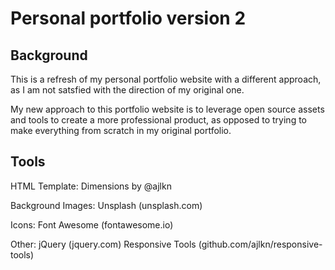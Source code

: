 # Personal portfolio version 2

## Background

This is a refresh of my personal portfolio website with a different approach, as I am not satsfied with the direction of my original one.

My new approach to this portfolio website is to leverage open source assets and tools to create a more professional product, as opposed to trying to make everything from scratch in my original portfolio.

## Tools

HTML Template:
Dimensions by @ajlkn

Background Images:
Unsplash (unsplash.com)

Icons:
Font Awesome (fontawesome.io)

Other:
jQuery (jquery.com)
Responsive Tools (github.com/ajlkn/responsive-tools)
